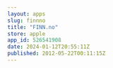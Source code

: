 ```yaml
---
layout: apps
slug: finnno
title: "FINN.no"
store: apple
app_id: 526541908
date: 2024-01-12T20:55:11Z
published: 2012-05-22T00:11:15Z
---
```


